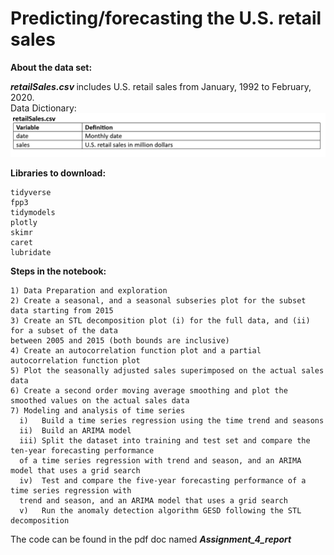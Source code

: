 # Predicting/forecasting the U.S. retail sales

<b> About the data set: </b> </br>

<i><b> retailSales.csv </b></i> includes U.S. retail sales from January, 1992 to February, 2020. </br>
Data Dictionary:
![](Images/retailSales.PNG)<br/>

<b> Libraries to download: </b> </br>

    tidyverse
    fpp3
    tidymodels
    plotly
    skimr
    caret
    lubridate
    
<b> Steps in the notebook:</b> </br>

    1) Data Preparation and exploration
    2) Create a seasonal, and a seasonal subseries plot for the subset data starting from 2015
    3) Create an STL decomposition plot (i) for the full data, and (ii) for a subset of the data
    between 2005 and 2015 (both bounds are inclusive)
    4) Create an autocorrelation function plot and a partial autocorrelation function plot
    5) Plot the seasonally adjusted sales superimposed on the actual sales data
    6) Create a second order moving average smoothing and plot the smoothed values on the actual sales data
    7) Modeling and analysis of time series
      i)   Build a time series regression using the time trend and seasons
      ii)  Build an ARIMA model
      iii) Split the dataset into training and test set and compare the ten-year forecasting performance 
      of a time series regression with trend and season, and an ARIMA model that uses a grid search
      iv)  Test and compare the five-year forecasting performance of a time series regression with 
      trend and season, and an ARIMA model that uses a grid search
      v)   Run the anomaly detection algorithm GESD following the STL decomposition
      
The code can be found in the pdf doc named <i> <b> Assignment_4_report </b> </i>
